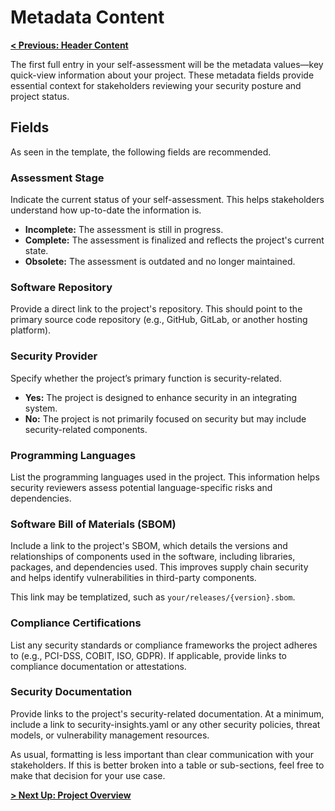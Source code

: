# Metadata Content

**[< Previous: Header Content](./header.md)**

The first full entry in your self-assessment will be the metadata values—key quick-view information about your project. These metadata fields provide essential context for stakeholders reviewing your security posture and project status.

## Fields

As seen in the template, the following fields are recommended.

### Assessment Stage

Indicate the current status of your self-assessment. This helps stakeholders understand how up-to-date the information is.

- **Incomplete:** The assessment is still in progress.
- **Complete:** The assessment is finalized and reflects the project's current state.
- **Obsolete:** The assessment is outdated and no longer maintained.

### Software Repository

Provide a direct link to the project's repository. This should point to the primary source code repository (e.g., GitHub, GitLab, or another hosting platform).

### Security Provider

Specify whether the project’s primary function is security-related.

- **Yes:** The project is designed to enhance security in an integrating system.
- **No:** The project is not primarily focused on security but may include security-related components.

### Programming Languages

List the programming languages used in the project. This information helps security reviewers assess potential language-specific risks and dependencies.

### Software Bill of Materials (SBOM)

Include a link to the project's SBOM, which details the versions and relationships of components used in the software, including libraries, packages, and dependencies used. This improves supply chain security and helps identify vulnerabilities in third-party components.

This link may be templatized, such as `your/releases/{version}.sbom`.

### Compliance Certifications

List any security standards or compliance frameworks the project adheres to (e.g., PCI-DSS, COBIT, ISO, GDPR). If applicable, provide links to compliance documentation or attestations.

### Security Documentation

Provide links to the project's security-related documentation. At a minimum, include a link to security-insights.yaml or any other security policies, threat models, or vulnerability management resources.

As usual, formatting is less important than clear communication with your stakeholders. If this is better broken into a table or sub-sections, feel free to make that decision for your use case.

**[> Next Up: Project Overview](./project-overview.md)**
